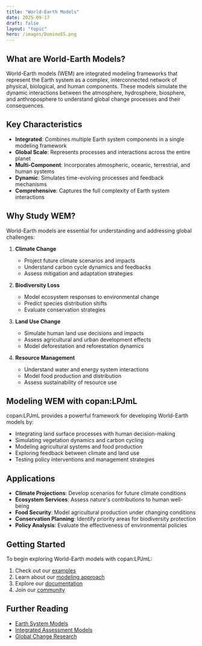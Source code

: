 ```yaml
---
title: "World-Earth Models"
date: 2025-09-17
draft: false
layout: "topic"
hero: /images/DominoES.png
---
```


## What are World-Earth Models?

World-Earth models (WEM) are integrated modeling frameworks that represent the Earth system as a complex, interconnected network of physical, biological, and human components. These models simulate the dynamic interactions between the atmosphere, hydrosphere, biosphere, and anthroposphere to understand global change processes and their consequences.

## Key Characteristics

- **Integrated**: Combines multiple Earth system components in a single modeling framework
- **Global Scale**: Represents processes and interactions across the entire planet
- **Multi-Component**: Incorporates atmospheric, oceanic, terrestrial, and human systems
- **Dynamic**: Simulates time-evolving processes and feedback mechanisms
- **Comprehensive**: Captures the full complexity of Earth system interactions

## Why Study WEM?

World-Earth models are essential for understanding and addressing global challenges:

1. **Climate Change**
   - Project future climate scenarios and impacts
   - Understand carbon cycle dynamics and feedbacks
   - Assess mitigation and adaptation strategies

2. **Biodiversity Loss**
   - Model ecosystem responses to environmental change
   - Predict species distribution shifts
   - Evaluate conservation strategies

3. **Land Use Change**
   - Simulate human land use decisions and impacts
   - Assess agricultural and urban development effects
   - Model deforestation and reforestation dynamics

4. **Resource Management**
   - Understand water and energy system interactions
   - Model food production and distribution
   - Assess sustainability of resource use

## Modeling WEM with copan:LPJmL

copan:LPJmL provides a powerful framework for developing World-Earth models by:

- Integrating land surface processes with human decision-making
- Simulating vegetation dynamics and carbon cycling
- Modeling agricultural systems and food production
- Exploring feedback between climate and land use
- Testing policy interventions and management strategies

## Applications

- **Climate Projections**: Develop scenarios for future climate conditions
- **Ecosystem Services**: Assess nature's contributions to human well-being
- **Food Security**: Model agricultural production under changing conditions
- **Conservation Planning**: Identify priority areas for biodiversity protection
- **Policy Analysis**: Evaluate the effectiveness of environmental policies

## Getting Started

To begin exploring World-Earth models with copan:LPJmL:

1. Check out our [examples](/examples/)
2. Learn about our [modeling approach](/features/)
3. Explore our [documentation](https://copanlpjml.readthedocs.io/)
4. Join our [community](https://github.com/pik-copan/pycopanlpjml)

## Further Reading

- [Earth System Models](https://www.ipcc.ch/reports/ar6/wg1/)
- [Integrated Assessment Models](https://www.nature.com/articles/nclimate2572)
- [Global Change Research](https://www.globalchange.gov/)
